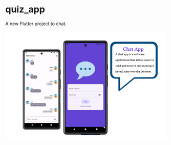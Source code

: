 # quiz_app

A new Flutter project to chat.

![Alt text](https://github.com/ihsan7770/quiz_app/blob/13549593c82207b5534db6cdaafabc1bf9ccce1f/chatapp.png)






 
 

